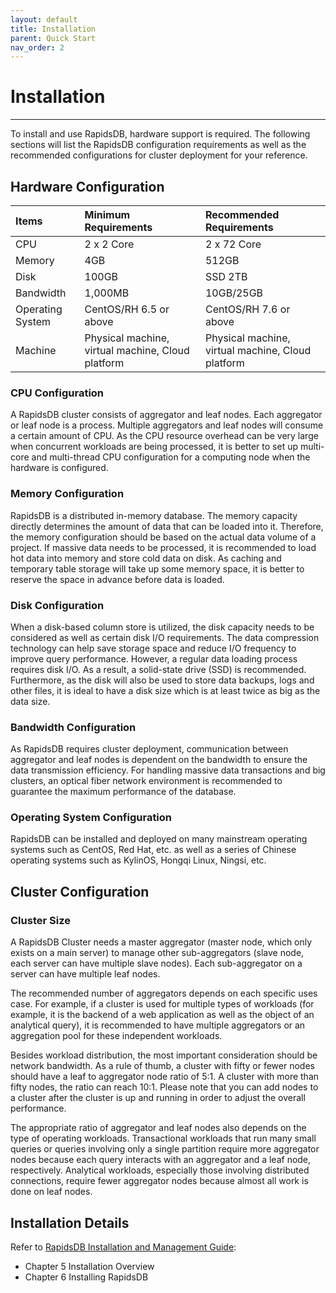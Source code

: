 ```yaml
---
layout: default
title: Installation
parent: Quick Start
nav_order: 2
---
```


# Installation

---

To install and use RapidsDB, hardware support is required. The following sections will list the RapidsDB configuration requirements as well as the recommended configurations for cluster deployment for your reference.

## Hardware Configuration

| Items            | Minimum Requirements                              | Recommended Requirements                          |
|:-----------------|:--------------------------------------------------|:--------------------------------------------------|
| CPU              | 2 x 2 Core                                        | 2 x 72 Core                                       |
| Memory           | 4GB                                               | 512GB                                             |
| Disk             | 100GB                                             | SSD 2TB                                           |
| Bandwidth        | 1,000MB                                           | 10GB/25GB                                         |
| Operating System | CentOS/RH 6.5 or above                            | CentOS/RH 7.6 or above                            |
| Machine          | Physical machine, virtual machine, Cloud platform | Physical machine, virtual machine, Cloud platform |

### CPU Configuration

A RapidsDB cluster consists of aggregator and leaf nodes. Each aggregator or leaf node is a process. Multiple aggregators and leaf nodes will consume a certain amount of CPU. As the CPU resource overhead can be very large when concurrent workloads are being processed, it is better to set up multi-core and multi-thread CPU configuration for a computing node when the hardware is configured.

### Memory Configuration

RapidsDB is a distributed in-memory database. The memory capacity directly determines the amount of data that can be loaded into it. Therefore, the memory configuration should be based on the actual data volume of a project. If massive data needs to be processed, it is recommended to load hot data into memory and store cold data on disk. As caching and temporary table storage will take up some memory space, it is better to reserve the space in advance before data is loaded.

### Disk Configuration

When a disk-based column store is utilized, the disk capacity needs to be considered as well as certain disk I/O requirements. The data compression technology can help save storage space and reduce I/O frequency to improve query performance. However, a regular data loading process requires disk I/O. As a result, a solid-state drive (SSD) is recommended. Furthermore, as the disk will also be used to store data backups, logs and other files, it is ideal to have a disk size which is at least twice as big as the data size.

### Bandwidth Configuration

As RapidsDB requires cluster deployment, communication between aggregator and leaf nodes is dependent on the bandwidth to ensure the data transmission efficiency. For handling massive data transactions and big clusters, an optical fiber network environment is recommended to guarantee the maximum performance of the database.

### Operating System Configuration

RapidsDB can be installed and deployed on many mainstream operating systems such as CentOS, Red Hat, etc. as well as a series of Chinese operating systems such as KylinOS, Hongqi Linux, Ningsi, etc.

## Cluster Configuration

### Cluster Size

A RapidsDB Cluster needs a master aggregator (master node, which only exists on a main server) to manage other sub-aggregators (slave node, each server can have multiple slave nodes). Each sub-aggregator on a server can have multiple leaf nodes.

The recommended number of aggregators depends on each specific uses case. For example, if a cluster is used for multiple types of workloads (for example, it is the backend of a web application as well as the object of an analytical query), it is recommended to have multiple aggregators or an aggregation pool for these independent workloads.

Besides workload distribution, the most important consideration should be network bandwidth. As a rule of thumb, a cluster with fifty or fewer nodes should have a leaf to aggregator node ratio of 5:1. A cluster with more than fifty nodes, the ratio can reach 10:1. Please note that you can add nodes to a cluster after the cluster is up and running in order to adjust the overall performance.

The appropriate ratio of aggregator and leaf nodes also depends on the type of operating workloads. Transactional workloads that run many small queries or queries involving only a single partition require more aggregator nodes because each query interacts with an aggregator and a leaf node, respectively. Analytical workloads, especially those involving distributed connections, require fewer aggregator nodes because almost all work is done on leaf nodes.

## Installation Details

Refer to [RapidsDB Installation and Management Guide](../downloads/RapidsDB_Installation_and_Management_Guide_Release_v4.3.3.pdf):

* Chapter 5 Installation Overview
* Chapter 6 Installing RapidsDB
